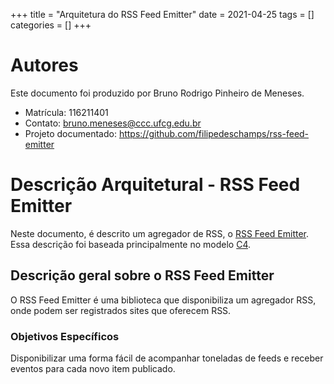 +++
title = "Arquitetura do RSS Feed Emitter"
date = 2021-04-25
tags = []
categories = []
+++
 
# Autores
 
Este documento foi produzido por Bruno Rodrigo Pinheiro de Meneses.
 
- Matrícula: 116211401
- Contato: bruno.meneses@ccc.ufcg.edu.br
- Projeto documentado: https://github.com/filipedeschamps/rss-feed-emitter
 
# Descrição Arquitetural - RSS Feed Emitter
 
Neste documento, é descrito um agregador de RSS, o [RSS Feed Emitter](https://github.com/filipedeschamps/rss-feed-emitter). Essa descrição foi baseada principalmente no modelo [C4](https://c4model.com/).
 
## Descrição geral sobre o RSS Feed Emitter
O RSS Feed Emitter é uma biblioteca que disponibiliza um agregador RSS, onde podem ser registrados sites que oferecem RSS.

 
### Objetivos Específicos
 
Disponibilizar uma forma fácil de acompanhar toneladas de feeds e receber eventos para cada novo item publicado.